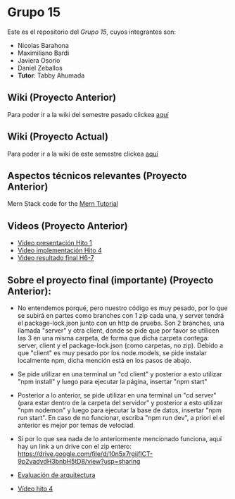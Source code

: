 # Grupo 15
Este es el repositorio del *Grupo 15*, cuyos integrantes son:
* Nicolas Barahona
* Maximiliano Bardi
* Javiera Osorio
* Daniel Zeballos
* **Tutor**: Tabby Ahumada

## Wiki (Proyecto Anterior)
Para poder ir a la wiki del semestre pasado clickea [aquí](https://github.com/Zurickata/INF236-2023-2-GRUPO-7/wiki)

## Wiki (Proyecto Actual)
Para poder ir a la wiki de este semestre clickea [aquí](https://github.com/barahona-nico/INF225-2024-1-GRUPO-15/wiki)

## Aspectos técnicos relevantes (Proyecto Anterior)
Mern Stack code for the [Mern Tutorial](https://www.mongodb.com/languages/mern-stack-tutorial)

## Videos (Proyecto Anterior)
* [Video presentación Hito 1](https://www.youtube.com/watch?v=WA3Brmtc2dE&ab_channel=MaxBardi)
* [Video implementación Hito 4](https://www.youtube.com/watch?v=3SZS8kizCXA&ab_channel=MaxBardi)
* [Video resultado final H6-7](https://www.youtube.com/watch?v=CsofGEh_QaA&ab_channel=MaxBardi)

## Sobre el proyecto final (importante) (Proyecto Anterior): 
* No entendemos porqué, pero nuestro código es muy pesado, por lo que se subirá en partes como branches con 1 zip cada una, y server tendrá el package-lock.json junto con un http de prueba. Son 2 branches, una llamada "server" y otra client, donde se pide que por favor se utilicen las 3 en una misma carpeta, de forma que dicha carpeta contega: server, client y el package-lock.json (como carpetas, no zip). Debido a que "client" es muy pesado por los node.models, se pide instalar localmente npm, dicha mención está en los pasos de abajo.
* Se pide utilizar en una terminal un "cd client" y posterior a esto utilizar "npm install" y luego para ejecutar la página, insertar "npm start"
* Posterior a lo anterior, se pide utilizar en una terminal un "cd server" (para estar dentro de la carpeta del servidor" y posterior a esto utilizar "npm nodemon" y luego para ejecutar la base de datos, insertar "npm run start". En caso de no funcionar, escriba "npm run dev", a priori el el anterior es mejor por temas de velociad. 

* Si por lo que sea nada de lo anteriormente mencionado funciona, aquí hay un link a un drive con el zip entero: https://drive.google.com/file/d/10n5x7rgijfICT-9p2vadydH3bnbH5tD8/view?usp=sharing
* [Evaluación de arquitectura](https://docs.google.com/document/d/1CXCU5Wh42TRMwKF40OchyzA2lsCH5va2Wj4nmTGDAZQ/edit?usp=sharing)
* [Vídeo hito 4](https://youtu.be/7pD4rP9VyFQ)
